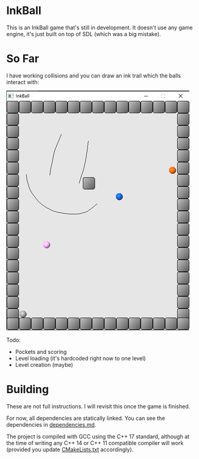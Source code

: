 # InkBall

This is an InkBall game that's still in development. It doesn't use any game engine, it's just built on top of SDL (which was a big mistake).

# So Far

I have working collisions and you can draw an ink trail which the balls interact with:

![Sample Image](https://raw.githubusercontent.com/bclehmann/InkBall/master/demo/smiley.png)

Todo:
- Pockets and scoring
- Level loading (it's hardcoded right now to one level)
- Level creation (maybe)

# Building

These are not full instructions. I will revisit this once the game is finished.

For now, all dependencies are statically linked. You can see the dependencies in [dependencies.md](https://github.com/bclehmann/InkBall/blob/master/dependencies.md).

The project is compiled with GCC using the C++ 17 standard, although at the time of writing any C++ 14 or C++ 11 compatible compiler will work (provided you update [CMakeLists.txt](https://github.com/bclehmann/InkBall/blob/master/CMakeLists.txt) accordingly).
